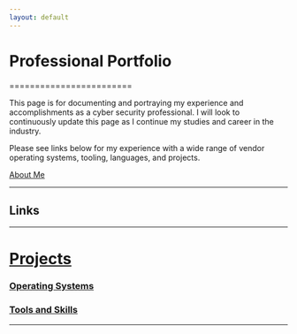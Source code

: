 ```yaml
---
layout: default
---
```


# Professional Portfolio
========================

This page is for documenting and portraying my experience and accomplishments as a cyber security professional. I will look to continuously update this page as I continue my studies and career in the industry.

Please see links below for my experience with a wide range of vendor operating systems, tooling, languages, and projects.

[About Me](./aboutme.html)

* * *

## Links

-------------------------------------

# [Projects](./projects.html)

### [Operating Systems](./vendors.html)

### [Tools and Skills](./tools_and_skills.html)

* * *



